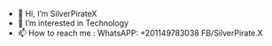- 👋 Hi, I’m SilverPirateX
- 👀 I’m interested in Technology
- 📫 How to reach me :
  WhatsAPP: +201149783038
  FB/SilverPirate.X

<!---
SilverPirateX/SilverPirateX is a ✨ special ✨ repository because its `README.md` (this file) appears on your GitHub profile.
You can click the Preview link to take a look at your changes.
--->
